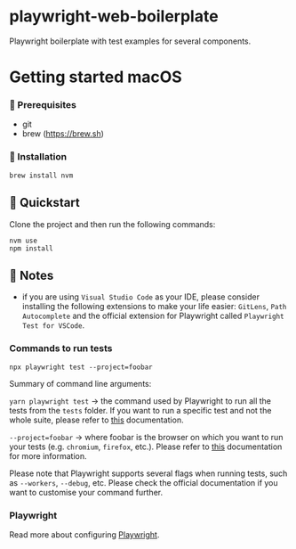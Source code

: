 # playwright-web-boilerplate

Playwright boilerplate with test examples for several components.

# Getting started macOS

### 💼 Prerequisites

- git
- brew (https://brew.sh)

### 🔧 Installation

```
brew install nvm
```

## 🧭 Quickstart

Clone the project and then run the following commands:

```
nvm use
npm install
```

## 📔 Notes

- if you are using `Visual Studio Code` as your IDE, please consider installing the following extensions to make your life easier: `GitLens`, `Path Autocomplete` and the official extension for Playwright called `Playwright Test for VSCode`.

### Commands to run tests

```
npx playwright test --project=foobar
```

Summary of command line arguments:

`yarn playwright test` -> the command used by Playwright to run all the tests from the `tests` folder. If you want to run a specific test and not the whole suite, please refer to [this](https://playwright.dev/docs/running-tests#command-line) documentation.

`--project=foobar` -> where foobar is the browser on which you want to run your tests (e.g. `chromium`, `firefox`, etc.). Please refer to [this](https://playwright.dev/docs/browsers) documentation for more information.

Please note that Playwright supports several flags when running tests, such as `--workers`, `--debug`, etc. Please check the official documentation if you want to customise your command further.

### Playwright

Read more about configuring [Playwright](https://playwright.dev/docs/intro).
